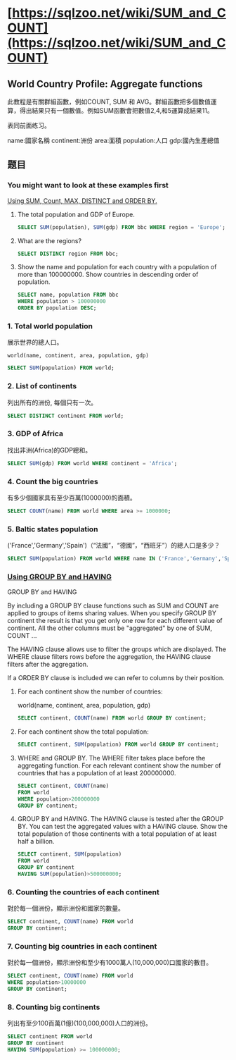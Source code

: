 # [https://sqlzoo.net/wiki/SUM_and_COUNT](https://sqlzoo.net/wiki/SUM_and_COUNT)

## World Country Profile: Aggregate functions

此教程是有關群組函數，例如COUNT, SUM 和 AVG。群組函數把多個數值運算，得出結果只有一個數值。例如SUM函數會把數值2,4,和5運算成結果11。

表同前面练习。

name:國家名稱
continent:洲份
area:面積
population:人口
gdp:國內生產總值

## 题目

### You might want to look at these examples first

[Using SUM, Count, MAX, DISTINCT and ORDER BY.](https://sqlzoo.net/wiki/Using_SUM,_Count,_MAX,_DISTINCT_and_ORDER_BY)

1. The total population and GDP of Europe.

    ```SQL
    SELECT SUM(population), SUM(gdp) FROM bbc WHERE region = 'Europe';
    ```
2. What are the regions?

    ```SQL
    SELECT DISTINCT region FROM bbc;
    ```
3. Show the name and population for each country with a population of more than 100000000. Show countries in descending order of population.

    ```SQL
    SELECT name, population FROM bbc
    WHERE population > 100000000
    ORDER BY population DESC;
    ```

### 1. Total world population

展示世界的總人口。

    world(name, continent, area, population, gdp)

```SQL
SELECT SUM(population) FROM world;
```

### 2. List of continents

列出所有的洲份, 每個只有一次。

```SQL
SELECT DISTINCT continent FROM world;
```

### 3. GDP of Africa

找出非洲(Africa)的GDP總和。

```SQL
SELECT SUM(gdp) FROM world WHERE continent = 'Africa';
```

### 4. Count the big countries

有多少個國家具有至少百萬(1000000)的面積。

```SQL
SELECT COUNT(name) FROM world WHERE area >= 1000000;
```

### 5. Baltic states population

('France','Germany','Spain')（“法國”，“德國”，“西班牙”）的總人口是多少？

```SQL
SELECT SUM(population) FROM world WHERE name IN ('France','Germany','Spain');
```

### [Using GROUP BY and HAVING](https://sqlzoo.net/wiki/Using_GROUP_BY_and_HAVING.)

GROUP BY and HAVING

By including a GROUP BY clause functions such as SUM and COUNT are applied to groups of items sharing values. When you specify GROUP BY continent the result is that you get only one row for each different value of continent. All the other columns must be "aggregated" by one of SUM, COUNT ...

The HAVING clause allows use to filter the groups which are displayed. The WHERE clause filters rows before the aggregation, the HAVING clause filters after the aggregation.

If a ORDER BY clause is included we can refer to columns by their position.

1. For each continent show the number of countries:

    world(name, continent, area, population, gdp)

    ```SQL
    SELECT continent, COUNT(name) FROM world GROUP BY continent;
    ```

2. For each continent show the total population:

    ```SQL
    SELECT continent, SUM(population) FROM world GROUP BY continent;
    ```
3. WHERE and GROUP BY. The WHERE filter takes place before the aggregating function. For each relevant continent show the number of countries that has a population of at least 200000000.

    ```SQL
    SELECT continent, COUNT(name)
    FROM world
    WHERE population>200000000
    GROUP BY continent;
    ```
4. GROUP BY and HAVING. The HAVING clause is tested after the GROUP BY. You can test the aggregated values with a HAVING clause. Show the total population of those continents with a total population of at least half a billion.

    ```SQL
    SELECT continent, SUM(population)
    FROM world
    GROUP BY continent
    HAVING SUM(population)>500000000;
    ```

### 6. Counting the countries of each continent

對於每一個洲份，顯示洲份和國家的數量。

```SQL
SELECT continent, COUNT(name) FROM world
GROUP BY continent;
```

### 7. Counting big countries in each continent

對於每一個洲份，顯示洲份和至少有1000萬人(10,000,000)口國家的數目。

```SQL
SELECT continent, COUNT(name) FROM world
WHERE population>10000000
GROUP BY continent;
```

### 8. Counting big continents

列出有至少100百萬(1億)(100,000,000)人口的洲份。

```SQL
SELECT continent FROM world
GROUP BY continent
HAVING SUM(population) >= 100000000;
```
